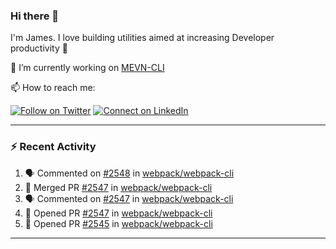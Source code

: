 ### Hi there 👋

I'm James. I love building utilities aimed at increasing Developer productivity :raised_hands: 

🔭 I’m currently working on [MEVN-CLI](https://github.com/madlabsinc/mevn-cli)

📫 How to reach me:

[![Follow on Twitter](https://img.shields.io/badge/--twitter?label=Twitter&logo=Twitter&style=social)](https://twitter.com/james_madhacks) [![Connect on LinkedIn](https://img.shields.io/badge/--linkedin?label=LinkedIn&logo=LinkedIn&style=social)](https://www.linkedin.com/in/jamesgeorge007)

---

### :zap: Recent Activity

<!--START_SECTION:activity-->
1. 🗣 Commented on [#2548](https://github.com/webpack/webpack-cli/issues/2548) in [webpack/webpack-cli](https://github.com/webpack/webpack-cli)
2. 🎉 Merged PR [#2547](https://github.com/webpack/webpack-cli/pull/2547) in [webpack/webpack-cli](https://github.com/webpack/webpack-cli)
3. 🗣 Commented on [#2547](https://github.com/webpack/webpack-cli/issues/2547) in [webpack/webpack-cli](https://github.com/webpack/webpack-cli)
4. 💪 Opened PR [#2547](https://github.com/webpack/webpack-cli/pull/2547) in [webpack/webpack-cli](https://github.com/webpack/webpack-cli)
5. 💪 Opened PR [#2545](https://github.com/webpack/webpack-cli/pull/2545) in [webpack/webpack-cli](https://github.com/webpack/webpack-cli)
<!--END_SECTION:activity-->

---

<!--
**jamesgeorge007/jamesgeorge007** is a ✨ _special_ ✨ repository because its `README.md` (this file) appears on your GitHub profile.

Here are some ideas to get you started:

- 🌱 I’m currently learning ...
- 👯 I’m looking to collaborate on ...
- 🤔 I’m looking for help with ...
- 💬 Ask me about ...
- 😄 Pronouns: ...
- ⚡ Fun fact: ...
-->
